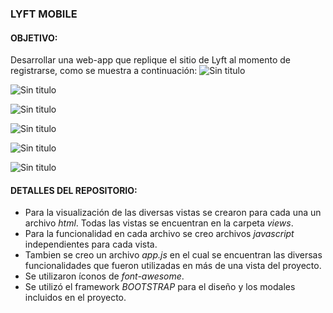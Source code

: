 ### LYFT MOBILE 

#### OBJETIVO:
Desarrollar una web-app que replique el sitio de Lyft al momento de registrarse, como se muestra a continuación:
![Sin titulo](assets/images/1.png) 

![Sin titulo](assets/images/2.png) 

![Sin titulo](assets/images/3.png) 

![Sin titulo](assets/images/4.png)  

![Sin titulo](assets/images/5.png)  

![Sin titulo](assets/images/6.png)  

#### DETALLES DEL REPOSITORIO:
+ Para la visualización de las diversas vistas se crearon para cada una un archivo *html*. Todas las vistas se encuentran en la carpeta *views*.
+ Para la funcionalidad en cada archivo se creo archivos *javascript* independientes para cada vista.
+ Tambien se creo un archivo *app.js* en el cual se encuentran las diversas funcionalidades que fueron utilizadas en más de una vista del proyecto.
+ Se utilizaron íconos de *font-awesome*.
+ Se utilizó el framework *BOOTSTRAP* para el diseño y los modales incluidos en el proyecto.


